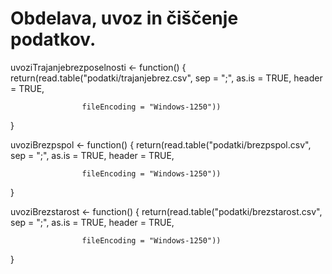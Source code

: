 # Obdelava, uvoz in čiščenje podatkov.


uvoziTrajanjebrezposelnosti <- function() {
  return(read.table("podatki/trajanjebrez.csv", sep = ";", as.is = TRUE, header = TRUE,
                    
                    fileEncoding = "Windows-1250"))
}



uvoziBrezpspol <- function() {
  return(read.table("podatki/brezpspol.csv", sep = ";", as.is = TRUE, header = TRUE,
                    
                    fileEncoding = "Windows-1250"))
}



uvoziBrezstarost <- function() {
  return(read.table("podatki/brezstarost.csv", sep = ";", as.is = TRUE, header = TRUE,
                    
                    fileEncoding = "Windows-1250"))
}